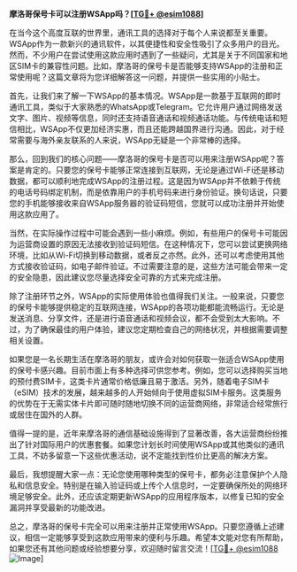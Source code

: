**摩洛哥保号卡可以注册WSApp吗？[[TG💪+ @esim1088](https://t.me/s/esim1088)]**

在当今这个高度互联的世界里，通讯工具的选择对于每个人来说都至关重要。WSApp作为一款新兴的通讯软件，以其便捷性和安全性吸引了众多用户的目光。然而，不少用户在尝试使用这款应用时遇到了一些疑问，尤其是关于不同国家和地区SIM卡的兼容性问题。比如，摩洛哥的保号卡是否能够支持WSApp的注册和正常使用呢？这篇文章将为您详细解答这一问题，并提供一些实用的小贴士。

首先，让我们来了解一下WSApp的基本情况。WSApp是一款基于互联网的即时通讯工具，类似于大家熟悉的WhatsApp或Telegram。它允许用户通过网络发送文字、图片、视频等信息，同时还支持语音通话和视频通话功能。与传统电话和短信相比，WSApp不仅更加经济实惠，而且还能跨越国界进行沟通。因此，对于经常需要与海外亲友联系的人来说，WSApp无疑是一个非常棒的选择。

那么，回到我们的核心问题——摩洛哥的保号卡是否可以用来注册WSApp呢？答案是肯定的。只要您的保号卡能够正常连接到互联网，无论是通过Wi-Fi还是移动数据，都可以顺利地完成WSApp的注册过程。这是因为WSApp并不依赖于传统的电话号码绑定机制，而是依靠用户的手机号码来进行身份验证。换句话说，只要您的手机能够接收来自WSApp服务器的验证码短信，您就可以成功注册并开始使用这款应用了。

当然，在实际操作过程中可能会遇到一些小麻烦。例如，有些用户的保号卡可能因为运营商设置的原因无法接收到验证码短信。在这种情况下，您可以尝试更换网络环境，比如从Wi-Fi切换到移动数据，或者反之亦然。此外，还可以考虑使用其他方式接收验证码，如电子邮件验证。不过需要注意的是，这些方法可能会带来一定的安全隐患，因此建议您尽量选择安全可靠的方式来完成注册。

除了注册环节之外，WSApp的实际使用体验也值得我们关注。一般来说，只要您的保号卡能够提供稳定的互联网连接，WSApp的各项功能都能流畅运行。无论是发送消息、分享文件，还是进行语音通话和视频会议，都不会受到太大影响。不过，为了确保最佳的用户体验，建议您定期检查自己的网络状况，并根据需要调整相关设置。

如果您是一名长期生活在摩洛哥的朋友，或许会对如何获取一张适合WSApp使用的保号卡感兴趣。目前市面上有多种选择可供您参考。例如，您可以选择购买当地的预付费SIM卡，这类卡片通常价格低廉且易于激活。另外，随着电子SIM卡（eSIM）技术的发展，越来越多的人开始倾向于使用虚拟SIM卡服务。这类服务的优势在于无需实体卡片即可随时随地切换不同的运营商网络，非常适合经常旅行或居住在国外的人群。

值得一提的是，近年来摩洛哥的通信基础设施得到了显著改善，各大运营商纷纷推出了针对国际用户的优惠套餐。如果您计划长时间使用WSApp或其他类似的通讯工具，不妨多留意一下这些优惠活动，说不定能找到性价比更高的解决方案。

最后，我想提醒大家一点：无论您使用哪种类型的保号卡，都务必注意保护个人隐私和信息安全。特别是在输入验证码或上传个人信息时，一定要确保所处的网络环境足够安全。此外，还应该定期更新WSApp的应用程序版本，以修复已知的安全漏洞并享受最新的功能改进。

总之，摩洛哥的保号卡完全可以用来注册并正常使用WSApp。只要您遵循上述建议，相信一定能够享受到这款应用带来的便利与乐趣。希望本文能对您有所帮助，如果您还有其他问题或经验想要分享，欢迎随时留言交流！[[TG💪+ @esim1088](https://t.me/s/esim1088) ![Image](https://i.postimg.cc/4NQfJmqS/Snipaste-2025-05-13-00-14-12.png)]